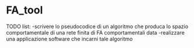# FA_tool
TODO list:
-scrivere lo pseudocodice di un algoritmo che produca lo spazio comportamentale di una rete finita di FA comportamentali data
-realizzare una applicazione software che incarni tale algoritmo
